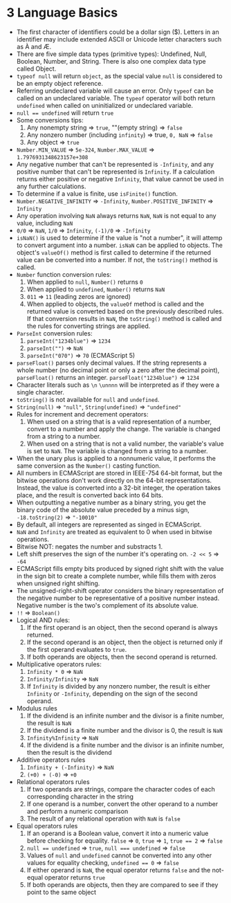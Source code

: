 # 3 Language Basics
* The first character of identifiers could be a dollar sign ($). Letters in an identifier may include extended ASCII or Unicode letter characters such as À and Æ.
* There are five simple data types (primitive types): Undefined, Null, Boolean, Number, and String. There is also one complex data type called Object.
* `typeof null` will return `object`, as the special value `null` is considered to be an empty object reference.
* Referring undeclared variable will cause an error. Only `typeof` can be called on an undeclared variable. The `typeof` operator will both return `undefined` when called on uninitialized or undeclared variable.
* `null == undefined` will return `true`
* Some conversions tips:
  1. Any nonempty string => `true`, ""(empty string) => `false`
  2. Any nonzero number (including `infinity`) => true, `0, NaN` => `false`
  3. Any object => `true`
* `Number.MIN_VALUE` => `5e-324`, `Number.MAX_VALUE` => `1.7976931348623157e+308`
* Any negative number that can't be represented is `-Infinity`, and any positive number that can't be represented is `Infinity`. If a calculation returns either positive or negative `Infinity`, that value cannot be used in any further calculations. 
* To determine if a value is finite, use `isFinite()` function.
* `Number.NEGATIVE_INFINITY` => `-Infinity`, `Number.POSITIVE_INFINITY` => `Infinity`
* Any operation involving `NaN` always returns `NaN`, `NaN` is not equal to any value, including `NaN`
* `0/0` => `NaN`, `1/0` => `Infinity`, `(-1)/0` => `-Infinity`
* `isNaN()` is used to determine if the value is "not a number", it will attemp to convert argument into a number. `isNaN` can be applied to objects. The object's `valueOf()` method is first called to determine if the returned value can be converted into a number. If not, the `toString()` method is called.
* `Number` function conversion rules:
  1. When applied to `null`, `Number()` returns `0`
  2. When applied to `undefined`, `Number()` returns `NaN`
  3. `011` => `11` (leading zeros are ignored)
  4. When applied to objects, the `valueOf` method is called and the returned value is converted based on the previously described rules. If that conversion results in `NaN`, the `toString()` method is called and the rules for converting strings are applied.
* `ParseInt` conversion rules:
  1. `parseInt("1234blue")` => `1234`
  2. `parseInt("")` => `NaN`
  3. `parseInt("070")` => `70` (ECMAScript 5)
* `parseFloat()` parses only decimal values. If the string represents a whole number (no decimal point or only a zero after the decimal point), `parseFloat()` returns an integer. `parseFloat("1234blue")` => `1234`
* Character literals such as `\n` `\unnnn` will be interpreted as if they were a single character.
* `toString()` is not available for `null` and `undefined`.
* `String(null)` => `"null"`, `String(undefined)` => `"undefined"`
* Rules for increment and decrement operators:
  1. When used on a string that is a valid representation of a number, convert to a number and apply the change. The variable is changed from a string to a number.
  2. When used on a string that is not a valid number, the variable's value is set to `NaN`. The variable is changed from a string to a number.
* When the unary plus is applied to a nonnumeric value, it performs the same conversion as the `Number()` casting function.
* All numbers in ECMAScript are stored in IEEE-754 64-bit format, but the bitwise operations don't work directly on the 64-bit representations. Instead, the value is converted into a 32-bit integer, the operation takes place, and the result is converted back into 64 bits.
* When outputting a negative number as a binary string, you get the binary code of the absolute value preceded by a minus sign, `-18.toString(2)` => `"-10010"`
* By default, all integers are represented as singed in ECMAScript.
* `NaN` and `Infinity` are treated as equivalent to 0 when used in bitwise operations.
* Bitwise NOT: negates the number and substracts 1.
* Left shift preserves the sign of the number it's operating on. `-2 << 5` => `-64`
* ECMAScript fills empty bits produced by signed right shift with the value in the sign bit to create a complete number, while fills them with zeros when unsigned right shifting.
* The unsigned-right-shift operator considers the binary representation of the negative number to be representative of a positive number instead. Negative number is the two's complement of its absolute value.
* `!!` => `Boolean()`
* Logical AND rules:
  1. If the first operand is an object, then the second operand is always returned.
  2. If the second operand is an object, then the object is returned only if the first operand evaluates to `true`.
  3. If both operands are objects, then the second operand is returned.
* Multiplicative operators rules:
  1. `Infinity * 0` => `NaN`
  2. `Infinity/Infinity` => `NaN`
  3. If `Infinity` is divided by any nonzero number, the result is either `Infinity` or `-Infinity`, depending on the sign of the second operand.
* Modulus rules
  1. If the dividend is an infinite number and the divisor is a finite number, the result is `NaN`
  2. If the dividend is a finite number and the divisor is 0, the result is `NaN`
  3. `Infinity%Infinity` => `NaN`
  4. If the dividend is a finite number and the divisor is an infinite number, then the result is the dividend
* Additive operators rules
  1. `Infinity + (-Infinity)` => `NaN`
  2. `(+0) + (-0)` => `+0`
* Relational operators rules
  1. If two operands are strings, compare the character codes of each corresponding character in the string
  2. If one operand is a number, convert the other operand to a number and perform a numeric comparison
  3. The result of any relational operation with `NaN` is `false`
* Equal operators rules
  1. If an operand is a Boolean value, convert it into a numeric value before checking for equality. `false` => `0`, `true` => `1`, `true == 2` => `false`
  2. `null == undefined` => `true`, `null === undefined` => `false`
  3. Values of `null` and `undefined` cannot be converted into any other values for equality checking, `undefined == 0` => `false`
  4. If either operand is `NaN`, the equal operator returns `false` and the not-equal operator returns `true`
  5. If both operands are objects, then they are compared to see if they point to the same object
 